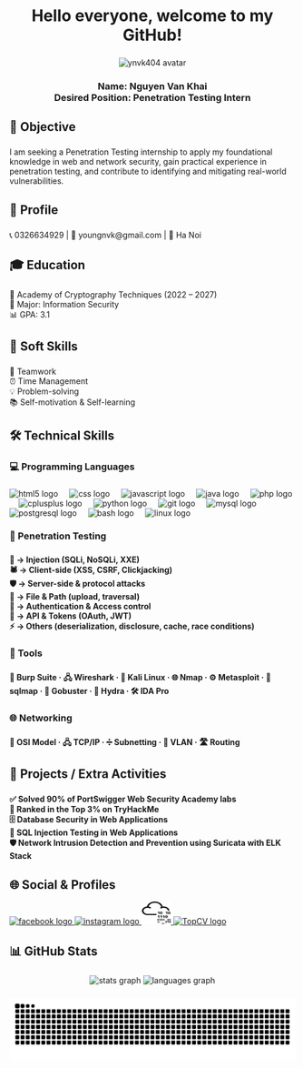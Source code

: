 <h1 align="center">Hello everyone, welcome to my GitHub!</h1>

###

<div align="center"> <img height="200" src="https://avatars.githubusercontent.com/ynvk404" alt="ynvk404 avatar" /> </div>


###

<h3 align="center">Name: Nguyen Van Khai  <br> Desired Position: Penetration Testing Intern</h3>

###

<h2 align="left">🎯 Objective</h2>

###

<p align="left">I am seeking a Penetration Testing internship to apply my foundational knowledge in web and network security, gain practical experience in penetration testing, and contribute to identifying and mitigating real-world vulnerabilities.</p>

###

<h2 align="left">👤 Profile</h2>

###

<p align="left">📞 0326634929 | 📧 youngnvk@gmail.com | 📍 Ha Noi</p>

###

<h2 align="left">🎓 Education</h2>

###

<p align="left">🏫 Academy of Cryptography Techniques (2022 – 2027)  <br>📖 Major: Information Security  <br>📊 GPA: 3.1</p>

###

<h2 align="left">🧩 Soft Skills</h2>

###

<p align="left">🤝 Teamwork  <br>⏰ Time Management  <br>💡 Problem-solving  <br>📚 Self-motivation & Self-learning</p>

###

<h2 align="left">🛠️ Technical Skills</h2>

###

<h3 align="left">💻 Programming Languages</h3>

###

<div align="left">
  <img src="https://cdn.jsdelivr.net/gh/devicons/devicon/icons/html5/html5-original.svg" height="40" alt="html5 logo"  />
  <img width="12" />
  <img src="https://cdn.jsdelivr.net/gh/devicons/devicon/icons/css3/css3-original.svg" height="40" alt="css logo"  />
  <img width="12" />
  <img src="https://cdn.jsdelivr.net/gh/devicons/devicon/icons/javascript/javascript-original.svg" height="40" alt="javascript logo"  />
  <img width="12" />
  <img src="https://cdn.jsdelivr.net/gh/devicons/devicon/icons/java/java-original.svg" height="40" alt="java logo"  />
  <img width="12" />
  <img src="https://cdn.jsdelivr.net/gh/devicons/devicon/icons/php/php-original.svg" height="40" alt="php logo"  />
  <img width="12" />
  <img src="https://cdn.jsdelivr.net/gh/devicons/devicon/icons/cplusplus/cplusplus-original.svg" height="40" alt="cplusplus logo"  />
  <img width="12" />
  <img src="https://cdn.jsdelivr.net/gh/devicons/devicon/icons/python/python-original.svg" height="40" alt="python logo"  />
  <img width="12" />
  <img src="https://cdn.jsdelivr.net/gh/devicons/devicon/icons/git/git-original.svg" height="40" alt="git logo"  />
  <img width="12" />
  <img src="https://cdn.jsdelivr.net/gh/devicons/devicon/icons/mysql/mysql-original.svg" height="40" alt="mysql logo"  />
  <img width="12" />
  <img src="https://cdn.jsdelivr.net/gh/devicons/devicon/icons/postgresql/postgresql-original.svg" height="40" alt="postgresql logo"  />
  <img width="12" />
  <img src="https://cdn.jsdelivr.net/gh/devicons/devicon/icons/bash/bash-original.svg" height="40" alt="bash logo"  />
  <img width="12" />
  <img src="https://cdn.jsdelivr.net/gh/devicons/devicon/icons/linux/linux-original.svg" height="40" alt="linux logo"  />
</div>

###

<h3 align="left">🔐 Penetration Testing</h3>

###

<h4 align="left">💉 → Injection (SQLi, NoSQLi, XXE)<br>🕷️ → Client-side (XSS, CSRF, Clickjacking)<br>🛡️ → Server-side & protocol attacks<br>📂 → File & Path (upload, traversal)<br>🔑 → Authentication & Access control<br>🔗 → API & Tokens (OAuth, JWT)<br>⚡ → Others (deserialization, disclosure, cache, race conditions)</h4>

###

<h3 align="left">🧰 Tools</h3>

###

<h4 align="left">🐙 Burp Suite · 🖧 Wireshark · 🐧 Kali Linux · 🌐 Nmap · ⚙️ Metasploit · 🔎 sqlmap · 🧭 Gobuster · 🔐 Hydra · 🛠️ IDA Pro</h4>

###

<h3 align="left">🌐 Networking</h3>

###

<h4 align="left">🧩 OSI Model · 🖧 TCP/IP · ➗ Subnetting · 🧵 VLAN · 🛣️ Routing</h4>

###

<h2 align="left">📂 Projects / Extra Activities</h2>

###

<h4 align="left">✅ Solved 90% of PortSwigger Web Security Academy labs  <br>🏅 Ranked in the Top 3% on TryHackMe  <br>🗄️ Database Security in Web Applications  <br>🔎 SQL Injection Testing in Web Applications  <br>🛡️ Network Intrusion Detection and Prevention using Suricata with ELK Stack</h4>

###
<h2 align="left">🌐 Social & Profiles</h2>

<div align="left">
  <a href="https://www.facebook.com/young.nvk" target="_blank">
    <img src="https://raw.githubusercontent.com/maurodesouza/profile-readme-generator/master/src/assets/icons/social/facebook/default.svg" width="52" height="40" alt="facebook logo" />
  </a>
  
  <a href="https://www.instagram.com/young.nvk/" target="_blank">
    <img src="https://raw.githubusercontent.com/maurodesouza/profile-readme-generator/master/src/assets/icons/social/instagram/default.svg" width="52" height="40" alt="instagram logo" />
  </a>
  
  <a href="https://tryhackme.com/p/ynvk404" target="_blank">
    <img src="https://raw.githubusercontent.com/maurodesouza/profile-readme-generator/master/src/assets/icons/social/tryhackme/default.svg" width="52" height="40" alt="tryhackme logo" />
  </a>
  
  <a href="https://www.topcv.vn/xem-cv/D1oCAFUAAQNSXQdXU1BVAAVbBwRRAlUAVAIGUw07dd" target="_blank">
    <img src="https://upload.wikimedia.org/wikipedia/commons/0/0e/Logo_TopCV_no_slogan.png" width="52" height="40" alt="TopCV logo" />
  </a>
</div>

###

<h2 align="left">📊 GitHub Stats</h2>

###

<div align="center">
  <img src="https://github-readme-stats.vercel.app/api?username=ynvk404&hide_title=false&hide_rank=false&show_icons=true&include_all_commits=true&count_private=true&disable_animations=false&theme=dracula&locale=en&hide_border=false&order=1" height="150" alt="stats graph"  />
  <img src="https://github-readme-stats.vercel.app/api/top-langs?username=ynvk404&locale=en&hide_title=false&layout=compact&card_width=320&langs_count=5&theme=dracula&hide_border=false&order=2" height="150" alt="languages graph"  />
</div>

###

###

<picture>
  <source media="(prefers-color-scheme: dark)" srcset="https://raw.githubusercontent.com/ynvk404/ynvk404/output/snake.svg">
  <source media="(prefers-color-scheme: light)" srcset="https://raw.githubusercontent.com/ynvk404/ynvk404/output/snake-light.svg">
  <img alt="Snake animation" src="https://raw.githubusercontent.com/ynvk404/ynvk404/output/snake.svg">
</picture>

###
